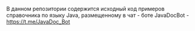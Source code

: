 В данном репозитории содержится исходный код примеров справочника по языку Java, 
размещенному в чат - боте JavaDocBot - https://t.me/JavaDoc_Bot 
